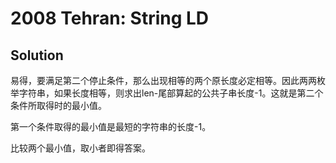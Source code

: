 # 2008 Tehran: String LD

## Solution

易得，要满足第二个停止条件，那么出现相等的两个原长度必定相等。因此两两枚举字符串，如果长度相等，则求出len-尾部算起的公共子串长度-1。这就是第二个条件所取得时的最小值。

第一个条件取得的最小值是最短的字符串的长度-1。

比较两个最小值，取小者即得答案。
